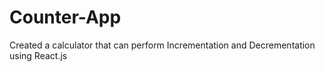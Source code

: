 # Counter-App
Created a calculator that can perform Incrementation and Decrementation using React.js                                          


